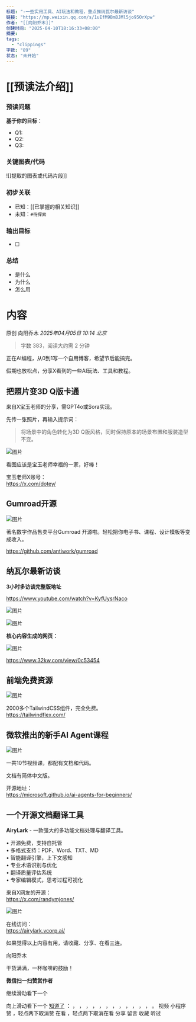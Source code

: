 ```yaml
---
标题: "-一些实用工具、AI玩法和教程，重点推纳瓦尔最新访谈"
链接: "https://mp.weixin.qq.com/s/1uEfM9BmBJMl5jo95OrXpw"
作者: "[[向阳乔木]]"
创建时间: "2025-04-10T18:16:33+08:00"
摘要:
tags:
  - "clippings"
字数: "89"
状态: "未开始"
---
```

# [[预读法介绍]]
### 预读问题  
**基于你的目标**：
- Q1: 
- Q2: 
- Q3:   

### 关键图表/代码  
![[提取的图表或代码片段]]
### 初步关联  
- 已知：[[已掌握的相关知识]]  
- 未知：`#待探索`  

### 输出目标
- [ ] 

### 总结
- 是什么
- 为什么
- 怎么用

# 内容
原创 向阳乔木 *2025年04月05日 10:14* *北京*

> 字数 383，阅读大约需 2 分钟

正在AI编程，从0到1写一个自用博客，希望节后能搞完。

假期也放松点，分享X看到的一些AI玩法、工具和教程。

## 把照片变3D Q版卡通

来自X宝玉老师的分享，需GPT4o或Sora实现。

先传一张照片，再输入提示词：

> 将场景中的角色转化为3D Q版风格，同时保持原本的场景布置和服装造型不变。

![图片](https://mmbiz.qpic.cn/mmbiz_png/jibL99tg2bCVTdBEtJibGBsmI42ta4iagH6WuXicaDOCjPcTQPbqgpcMIQv7RL8d7ibatTyXc3jDBje5f5ibUj2QLxBQ/640?wx_fmt=png&from=appmsg&tp=webp&wxfrom=5&wx_lazy=1&wx_co=1)

看图应该是宝玉老师幸福的一家，好棒！

宝玉老师X账号：  
https://x.com/dotey/

## Gumroad开源

![图片](https://mmbiz.qpic.cn/mmbiz_png/jibL99tg2bCVTdBEtJibGBsmI42ta4iagH6HNyEqur5kBJrrdnatN8ia1QRzXDgOdYMjueiciapmVM9cayDEUhYcYTvg/640?wx_fmt=png&from=appmsg&tp=webp&wxfrom=5&wx_lazy=1&wx_co=1)

著名数字作品售卖平台Gumroad 开源啦。轻松把你电子书、课程、设计模板等变成收入。

https://github.com/antiwork/gumroad

## 纳瓦尔最新访谈

**3小时多访谈完整版地址**

https://www.youtube.com/watch?v=KyfUysrNaco

![图片](https://mmbiz.qpic.cn/mmbiz_png/jibL99tg2bCVTdBEtJibGBsmI42ta4iagH6G2ElQoqTJHt8fOiaDy3K004v7VnPufPwKk5FFm2mXEFrCjn8YkqMU4A/640?wx_fmt=png&from=appmsg&tp=webp&wxfrom=5&wx_lazy=1&wx_co=1)

![图片](https://mmbiz.qpic.cn/mmbiz_png/jibL99tg2bCVTdBEtJibGBsmI42ta4iagH6FyCLebmc7a0eTgxBia983pNH1waGnB1ib9xnSBQrN0JmXymLeIDnZkBg/640?wx_fmt=png&from=appmsg&tp=webp&wxfrom=5&wx_lazy=1&wx_co=1)

**核心内容生成的网页：**

![图片](https://mmbiz.qpic.cn/mmbiz_png/jibL99tg2bCVTdBEtJibGBsmI42ta4iagH61ozUGkzcrmjx46n9r2cMeLFqJD3e6AgFmSM9Hjobq1vNCXf0beMdng/640?wx_fmt=png&from=appmsg&tp=webp&wxfrom=5&wx_lazy=1&wx_co=1)

https://www.32kw.com/view/0c53454

## 前端免费资源

![图片](https://mmbiz.qpic.cn/mmbiz_png/jibL99tg2bCVTdBEtJibGBsmI42ta4iagH6QLyWYl2TvZoYibyQRDPkTwOWICicoacsoldbkdP6khOo3hkj9rFAgKQQ/640?wx_fmt=png&from=appmsg&tp=webp&wxfrom=5&wx_lazy=1&wx_co=1)

2000多个TailwindCSS组件，完全免费。  
https://tailwindflex.com/

## 微软推出的新手AI Agent课程

![图片](https://mmbiz.qpic.cn/mmbiz_png/jibL99tg2bCVTdBEtJibGBsmI42ta4iagH6xiaYNz3tUicg6wQ4BticRnYicicjLrfgLfiaZ0g6cvguXYT0SSDwNdouqGIA/640?wx_fmt=png&from=appmsg&tp=webp&wxfrom=5&wx_lazy=1&wx_co=1)

一共10节视频课，都配有文档和代码。

文档有简体中文版。

开源地址：  
https://microsoft.github.io/ai-agents-for-beginners/

## 一个开源文档翻译工具

**AiryLark** \- 一款强大的多功能文档处理与翻译工具。

• 开源免费，支持自托管  
• 多格式支持：PDF、Word、TXT、MD  
• 智能翻译引擎，上下文感知  
• 专业术语识别与优化  
• 翻译质量评估系统  
• 专家编辑模式，思考过程可视化

来自X网友的开源：  
https://x.com/randymjones/

![图片](https://mmbiz.qpic.cn/mmbiz_png/jibL99tg2bCVTdBEtJibGBsmI42ta4iagH66uCpMKoYxex4OjEauAIO2hXV2Nibkz6dGRz4N9PnYQOPAkQqeFU1Elw/640?wx_fmt=png&from=appmsg)

在线访问：  
https://airylark.vcorp.ai/

如果觉得以上内容有用，请收藏、分享、在看三连。

向阳乔木

干货满满，一杯咖啡的鼓励！

 **微信扫一扫赞赏作者**

继续滑动看下一个

向上滑动看下一个 [知道了](https://mp.weixin.qq.com/s/) ： ， ， ， ， ， ， ， ， ， ， ， ， 。 视频 小程序 赞 ，轻点两下取消赞 在看 ，轻点两下取消在看 分享 留言 收藏 听过